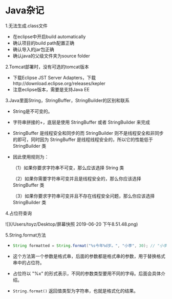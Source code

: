 # Java杂记

1.无法生成.class文件

- 在eclipse中开启build automatically
- 确认项目的build path配置正确
- 确认导入的jar包正确
- 确认java的父级文件夹为source folder

2.Tomcat部署时，没有可选的tomcat版本

- 下载Eclipse JST Server Adapters，下载http://download.eclipse.org/releases/kepler
- 注意eclipse版本，需要是支持Java EE

3.Java里面String，StringBuffer，StringBuilder的区别和联系

- String是不可变的。<!--比如对String内容修改，两个String类型相加，则会新建String用来存储结果，其他的会被回收-->

- 字符串拼接的+，底层是使用 StringBuffer 或者 StringBuilder 来完成

- StringBuffer 是线程安全和同步的而 StringBuilder 则不是线程安全和非同步的即可，同时因为 StringBuffer 是线程线程安全的，所以它的性能低于 StringBuilder 类

- 因此使用规则为：

  （1）如果你要求字符串不可变，那么应该选择 String 类

  （2）如果你需要字符串可变并且是线程安全的，那么你应该选择 StringBuffer 类

  （3）如果你要求字符串可变并且不存在线程安全问题，那么你应该选择 StringBuilder 类

4.占位符查询

![](/Users/toyz/Desktop/屏幕快照 2019-06-20 下午8.51.48.png)

5.String.format方法

- ```java
  String formatted = String.format("%s今年%d岁。", "小李", 30); // "小李今年30岁。
  ```

- 这个方法第一个参数是格式串，后面的参数都是格式串的参数，用于替换格式串中的占位符。
- 占位符以 "%x" 的形式表示，不同的参数类型要用不同的字母。后面会具体介绍。
- `String.format()` 返回值类型为字符串，也就是格式化的结果。